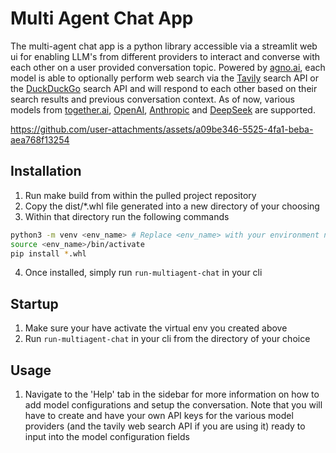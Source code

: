 # Multi Agent Chat App

The multi-agent chat app is a python library accessible via a streamlit web ui for enabling LLM's from different providers to interact and converse with each other on a user provided conversation topic. Powered by [agno.ai](https://github.com/agno-agi/agno), each model is able to optionally perform web search via the [Tavily](https://tavily.com/) search API or the [DuckDuckGo](https://duckduckgo.com/) search API and will respond to each other based on their search results and previous conversation context. As of now, various models from [together.ai](https://www.together.ai/), [OpenAI](https://openai.com/), [Anthropic](https://claude.ai/) and [DeepSeek](https://www.deepseek.com/) are supported.

https://github.com/user-attachments/assets/a09be346-5525-4fa1-beba-aea768f13254

## Installation

1. Run make build from within the pulled project repository
2. Copy the dist/*.whl file generated into a new directory of your choosing
3. Within that directory run the following commands

```bash
python3 -m venv <env_name> # Replace <env_name> with your environment name
source <env_name>/bin/activate
pip install *.whl
```
4. Once installed, simply run ```run-multiagent-chat``` in your cli

## Startup

1. Make sure your have activate the virtual env you created above
2. Run ```run-multiagent-chat``` in your cli from the directory of your choice

## Usage

1. Navigate to the 'Help' tab in the sidebar for more information on how to add model configurations and setup the conversation. Note that you will have to create and have your own API keys for the various model providers (and the tavily web search API if you are using it) ready to input into the model configuration fields
